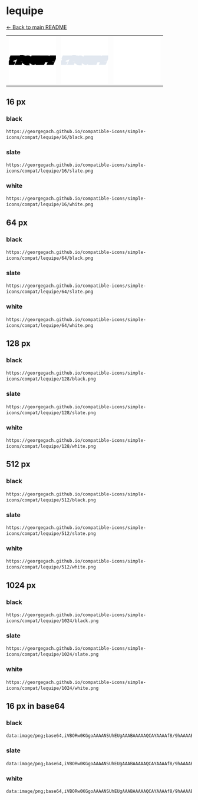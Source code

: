 # lequipe

[← Back to main README](../../README.md)

<table><tr>
  <td><img src="./128/black.png" width="128" alt="lequipe black icon" /></td>
  <td><img src="./128/slate.png" width="128" alt="lequipe slate icon" /></td>
  <td><img src="./128/white.png" width="128" alt="lequipe white icon" /></td>
</tr></table>

## 16 px

### black
```
https://georgegach.github.io/compatible-icons/simple-icons/compat/lequipe/16/black.png
```

### slate
```
https://georgegach.github.io/compatible-icons/simple-icons/compat/lequipe/16/slate.png
```

### white
```
https://georgegach.github.io/compatible-icons/simple-icons/compat/lequipe/16/white.png
```

## 64 px

### black
```
https://georgegach.github.io/compatible-icons/simple-icons/compat/lequipe/64/black.png
```

### slate
```
https://georgegach.github.io/compatible-icons/simple-icons/compat/lequipe/64/slate.png
```

### white
```
https://georgegach.github.io/compatible-icons/simple-icons/compat/lequipe/64/white.png
```

## 128 px

### black
```
https://georgegach.github.io/compatible-icons/simple-icons/compat/lequipe/128/black.png
```

### slate
```
https://georgegach.github.io/compatible-icons/simple-icons/compat/lequipe/128/slate.png
```

### white
```
https://georgegach.github.io/compatible-icons/simple-icons/compat/lequipe/128/white.png
```

## 512 px

### black
```
https://georgegach.github.io/compatible-icons/simple-icons/compat/lequipe/512/black.png
```

### slate
```
https://georgegach.github.io/compatible-icons/simple-icons/compat/lequipe/512/slate.png
```

### white
```
https://georgegach.github.io/compatible-icons/simple-icons/compat/lequipe/512/white.png
```

## 1024 px

### black
```
https://georgegach.github.io/compatible-icons/simple-icons/compat/lequipe/1024/black.png
```

### slate
```
https://georgegach.github.io/compatible-icons/simple-icons/compat/lequipe/1024/slate.png
```

### white
```
https://georgegach.github.io/compatible-icons/simple-icons/compat/lequipe/1024/white.png
```

## 16 px in base64

### black
```
data:image/png;base64,iVBORw0KGgoAAAANSUhEUgAAABAAAAAQCAYAAAAf8/9hAAAABmJLR0QA/wD/AP+gvaeTAAAAkUlEQVQ4je3QMQ4BARCF4c8qaJRqid4FFA6gFSeicwyn0LgAhV4iEokEjYgNy25WMy4gEo1Xzbw/mfcy/PV7VTBAHwXq6GCGBpbo4RIMajiiiRJWSLFHFuYjDt5iLoMVsb95lqCNA+aRkCLBMxom4ZfIcQqWY1pFF5uodcYE10gc4Y4F1thiiBZ2GH/4ur++qhcZTiqTonYgDgAAAABJRU5ErkJggg==
```

### slate
```
data:image/png;base64,iVBORw0KGgoAAAANSUhEUgAAABAAAAAQCAYAAAAf8/9hAAAABmJLR0QA/wD/AP+gvaeTAAAAw0lEQVQ4je3QMS5EYRhG4XO+O5gQldiAUNqCQqLR2oh1qCxAp7QCkUyiV9iDRIxpMBHJzL3/q1HYwTTzrODkwNrq+TqdX/Tpz8WhmXHF45Z2b9Uu1lMlJ0n7QscEkmylfJfsl8aXt4/nhKOYT3EP2ASXkA5cYDrCRmAhjMAhBqEj9AU5QKbA5K/qW1LEZYhCAQgB+8DMsKTZW9yOCI/Y5uJMfGjlXYbhtPSQ5AbqDNqP1Biy3bdcduaqcCct1yubv/bPL9lAXD3HpemYAAAAAElFTkSuQmCC
```

### white
```
data:image/png;base64,iVBORw0KGgoAAAANSUhEUgAAABAAAAAQCAYAAAAf8/9hAAAABmJLR0QA/wD/AP+gvaeTAAAAmklEQVQ4je3QP47BARDF8c/P+rMhKnEBodwrbLGJRusiSmdwBp1SqdI4gWKvsVRLRMJPRjMnEInGt5mXecmbvOHN6ykiYowRbvjEF9ZoY4tvHNKDBnboIoqI+MUA/+igjis+cMlZS13NQ3JfVtDDHzZpnFDJkCI1BErs0yuxKCJihWOGDLDED/qYY4hzVmhighlamD78vDdP5A76aCb+KFTxiwAAAABJRU5ErkJggg==
```

